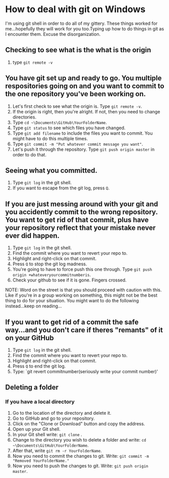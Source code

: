 # How to deal with git on Windows
I'm using git shell in order to do all of my gittery.  These things worked for me...hopefully they will work for you too.Typing up how to do things in git as I encounter them. Excuse the disorganization.

## Checking to see what is the what is the origin
1. type `git remote -v`

## You have git set up and ready to go. You multiple respositories going on and you want to commit to the one repository you've been working on.
1. Let's first check to see what the origin is. Type `git remote -v`.
2. If the origin is right, then you're alright. If not, then you need to change directories.
3. Type `cd ~\Documents\GitHub\YourFolderName`.
4. Type `git status` to see which files you have changed.
5. Type `git add filename` to include the files you want to commit. You might have to do this multiple times.
6. Type `git commit -m "Put whatever commit message you want"`.
7. Let's push it through the repository. Type `git push origin master` in order to do that. 

## Seeing what you committed.
1. Type `git log` in the git shell.
2. If you want to escape from the git log, press `Q`.

## If you are just messing around with your git and you accidently commit to the wrong repository. You want to get rid of that commit, plus  have your repository reflect that your mistake never ever did happen.
1. Type `git log` in the git shell.
2. Find the commit where you want to revert your repo to.
3. Highlight and right-click on that commit.
4. Press `Q` to stop the git log madness.
5. You're going to have to force push this one through. Type `git push origin +whateveryourcommitnumberis`.
6. Check your github to see if it is gone. Fingers crossed.

NOTE: Word on the street is that you should proceed with caution with this. Like if you're in a group working on something, this might not be the best thing to do for your situation. You might want to do the following instead...keep on reading...

## If you want to get rid of a commit the safe way...and you don't care if theres "remants" of it on your GitHub
1. Type `git log` in the git shell.
2. Find the commit where you want to revert your repo to.
3. Highlight and right-click on that commit.
4. Press `Q` to end the git log.
5. Type: `git revert commitnumber(seriously write your commit number)'

## Deleting a folder 

### If you have a local directory
1. Go to the location of the directory and delete it.
2. Go to GitHub and go to your repository. 
3. Click on the "Clone or Download" button and copy the address.
4. Open up your Git shell.
5. In your Git shell write: `git clone` <paste your repository>.
6. Change to the directory you wish to delete a folder and write: `cd ~\Documents\GitHub\YourFolderName`.
7. After that, write `git rm -r YourFolderName`.
8. Now you need to commit the changes to git. Write: `git commit -m "Removed YourFolderName."`
9. Now you need to push the changes to git. Write: `git push origin master`.


